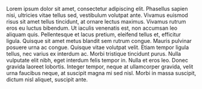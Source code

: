 Lorem ipsum dolor sit amet, consectetur adipiscing elit. Phasellus sapien nisi, ultricies vitae tellus sed, vestibulum volutpat ante. Vivamus euismod risus sit amet tellus tincidunt, at ornare lectus maximus. Vivamus rutrum eros eu luctus bibendum. Ut iaculis venenatis est, non accumsan leo aliquam quis. Pellentesque et lacus pretium, eleifend tellus et, efficitur ligula. Quisque sit amet metus blandit sem rutrum congue. Mauris pulvinar posuere urna ac congue. Quisque vitae volutpat velit. Etiam tempor ligula tellus, nec varius ex interdum ac. Morbi tristique tincidunt purus. Nulla vulputate elit nibh, eget interdum felis tempor in. Nulla et eros leo. Donec gravida laoreet lobortis. Integer tempor, neque at ullamcorper gravida, velit urna faucibus neque, at suscipit magna mi sed nisl. Morbi in massa suscipit, dictum nisl aliquet, suscipit ante.
